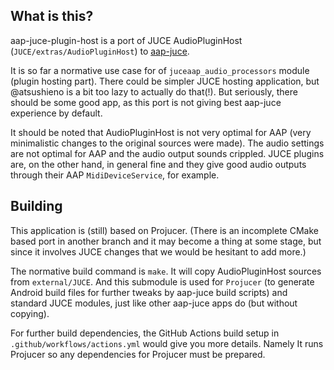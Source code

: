 ## What is this?

aap-juce-plugin-host is a port of JUCE AudioPluginHost (`JUCE/extras/AudioPluginHost`) to [aap-juce](https://github.com/atsushieno/aap-juce).

It is so far a normative use case for of `juceaap_audio_processors` module (plugin hosting part). There could be simpler JUCE hosting application, but @atsushieno is a bit too lazy to actually do that(!). But seriously, there should be some good app, as this port is not giving best aap-juce experience by default.

It should be noted that AudioPluginHost is not very optimal for AAP (very minimalistic changes to the original sources were made). The audio settings are not optimal for AAP and the audio output sounds crippled. JUCE plugins are, on the other hand, in general fine and they give good audio outputs through their AAP `MidiDeviceService`, for example.

## Building

This application is (still) based on Projucer. (There is an incomplete CMake based port in another branch and it may become a thing at some stage, but since it involves JUCE changes that we would be hesitant to add more.)

The normative build command is `make`. It will copy AudioPluginHost sources from `external/JUCE`. And this submodule is used for `Projucer` (to generate Android build files for further tweaks by aap-juce build scripts) and standard JUCE modules, just like other aap-juce apps do (but without copying).

For further build dependencies, the GitHub Actions build setup in `.github/workflows/actions.yml` would give you more details. Namely It runs Projucer so any dependencies for Projucer must be prepared.
